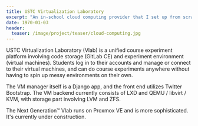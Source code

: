 ```yaml
---
title: USTC Virtualization Laboratory
excerpt: "An in-school cloud computing provider that I set up from scratch. Provides virtual machines and block storage for students to do course experiments."
date: 1970-01-03
header:
  teaser: /image/project/teaser/cloud-computing.jpg
---
```


USTC Virtualization Laboratory (Vlab) is a unified course experiment platform involving code storage (GitLab CE) and experiment environment (virtual machines).
Students log in to their accounts and manage or connect to their virtual machines,
and can do course experiments anywhere without having to spin up messy environments on their own.

The VM manager itself is a Django app, and the front end utilizes Twitter Bootstrap.
The VM backend currently consists of LXD and QEMU / libvirt / KVM, with storage part involving LVM and ZFS.

The Next Generation&trade; Vlab runs on Proxmox VE and is more sophisticated. It's currently under construction.
